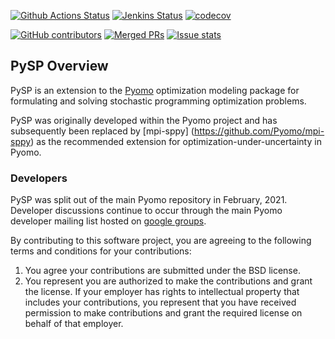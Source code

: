 [![Github Actions Status](https://github.com/Pyomo/pysp/workflows/GitHub%20CI/badge.svg?event=push)](https://github.com/Pyomo/pysp/actions?query=event%3Apush+workflow%3A%22GitHub+CI%22)
[![Jenkins Status](https://img.shields.io/jenkins/s/https/software.sandia.gov/downloads/pub/pyomo/jenkins/PySP_trunk.svg?logo=jenkins&logoColor=white)](https://jenkins-srn.sandia.gov/job/Pyomo_pysp_trunk)
[![codecov](https://codecov.io/gh/Pyomo/pysp/branch/master/graph/badge.svg)](https://codecov.io/gh/Pyomo/pysp)

[![GitHub contributors](https://img.shields.io/github/contributors/pyomo/pysp.svg)](https://github.com/pyomo/pysp/graphs/contributors)
[![Merged PRs](https://img.shields.io/github/issues-pr-closed-raw/pyomo/pysp.svg?label=merged+PRs)](https://github.com/pyomo/pysp/pulls?q=is:pr+is:merged)
[![Issue stats](http://isitmaintained.com/badge/resolution/Pyomo/pysp.svg)](http://isitmaintained.com/project/pyomo/pysp)

## PySP Overview
PySP is an extension to the [Pyomo](https://github.com/Pyomo/pyomo)
optimization modeling package for formulating and solving stochastic
programming optimization problems.

PySP was originally developed within the Pyomo project and has
subsequently been replaced by [mpi-sppy]
(https://github.com/Pyomo/mpi-sppy) as the recommended extension for
optimization-under-uncertainty in Pyomo.

### Developers

PySP was split out of the main Pyomo repository in February,
2021. Developer discussions continue to occur through the main Pyomo
developer mailing list hosted on [google
groups](https://groups.google.com/forum/#!forum/pyomo-developers).

By contributing to this software project, you are agreeing to the
following terms and conditions for your contributions:

1. You agree your contributions are submitted under the BSD license. 
2. You represent you are authorized to make the contributions and grant the license. If your employer has rights to intellectual property that includes your contributions, you represent that you have received permission to make contributions and grant the required license on behalf of that employer. 
